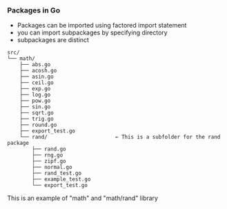### Packages in Go 
- Packages can be imported using factored import statement 
- you can import subpackages by specifying directory 
- subpackages are distinct 

```
src/
└── math/
    ├── abs.go
    ├── acosh.go
    ├── asin.go
    ├── ceil.go
    ├── exp.go
    ├── log.go
    ├── pow.go
    ├── sin.go
    ├── sqrt.go
    ├── trig.go
    ├── round.go
    ├── export_test.go
    └── rand/                      ← This is a subfolder for the rand package
        ├── rand.go
        ├── rng.go
        ├── zipf.go
        ├── normal.go
        ├── rand_test.go
        ├── example_test.go
        └── export_test.go
```

This is an example of "math" and "math/rand" library